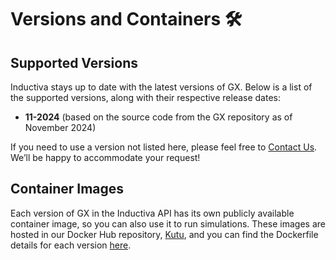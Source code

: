# Versions and Containers 🛠️

## Supported Versions
Inductiva stays up to date with the latest versions of GX. Below is a list of the supported versions, along with their respective release dates:

- **11-2024** (based on the source code from the GX repository as of November 2024)

If you need to use a version not listed here, please feel free to [Contact Us](mailto:support@inductiva.ai).
We’ll be happy to accommodate your request!

## Container Images
Each version of GX in the Inductiva API has its own publicly available container image, 
so you can also use it to run simulations. These images are hosted in our Docker Hub repository, 
[Kutu](https://hub.docker.com/r/inductiva/kutu/tags?name=gx), and you can find the 
Dockerfile details for each version [here](https://github.com/inductiva/kutu/tree/main/simulators/gx).